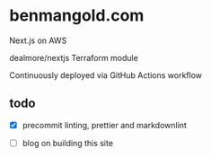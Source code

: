# benmangold.com

Next.js on AWS

dealmore/nextjs Terraform module

Continuously deployed via GitHub Actions workflow

## todo

- [x] precommit linting, prettier and markdownlint

- [ ] blog on building this site